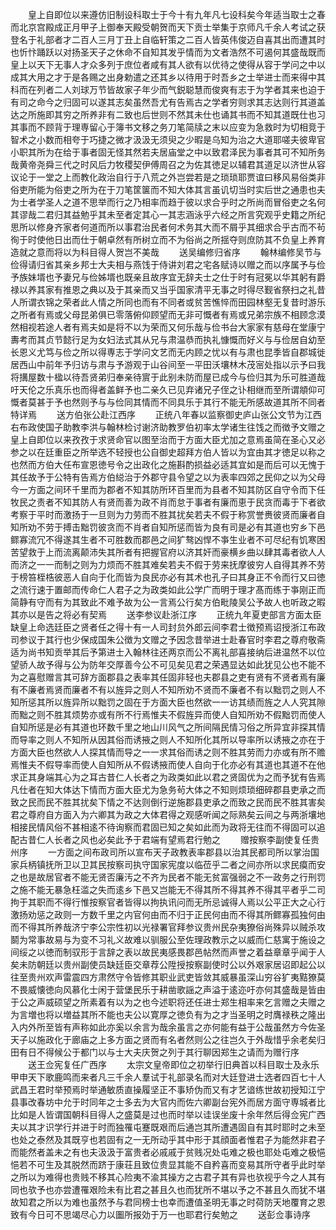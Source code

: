 <!-- { "loadSidebar": true } -->
　　皇上自即位以来遵仿旧制设科取士于今十有九年凡七设科矣今年适当取士之春而北京宫殿成正月甲子上御奉天殿受朝贺而天下贡士举集于京师凡千余人考试之获登名于礼部者才二百人三月丁丑上自临轩策之二百人皆英伟俊迈自喜其出而遭其时也忻忭踊跃以对扬圣天子之休命不自知其发乎情而为文者浩然不可遏何其盛哉既而皇上以天下无事人才众多列于庶位者咸有其人欲有以优待之使得从容于学问之中以成其大用之才于是各赐之出身勅遣之还其乡以待用于时吾乡之士举进士而来得中其科而在列者二人刘球万节皆故家子年少而气鋭聪慧而俊爽有志于为学者其来也迫于有司之命今之归固可以遂其志矣虽然吾尤有告焉古之学者穷则求其志达则行其道盖达之所施即其穷之所养非有二致也后世则不然其未仕也诵其书而不知其道既仕也习其事而不顾背于理専留心于簿书文移之务刀笔简牍之末以应变为急救时为切相竞于智术之小数而相夸于巧捷之微才汲汲无须臾之少暇是乌知为治之大道耶嗟夫彼卑官小职其所为在给于事者固无怪其然若夫居庙堂之中以致君泽民为事者其可不知所务哉黄帝尧舜三代之时风后力牧稷契伊傅周召之为佐其徳足以辅君其道足以济世从容议论于一堂之上而教化政治自行于八荒之外岂尝若是之琐琐耶贾谊曰移风易俗类非俗吏所能为俗吏之所为在于刀笔筐箧而不知大体其言虽讥切当时实后世之通患也夫为士者学圣人之道不思举而行之乃相率而趋于彼以求合乎时之所尚而冒俗吏之名何其谬哉二君归其益勉乎其未至者定其心一其志涵泳乎六经之所言究观乎史籍之所纪思所以修身齐家者何道而所以事君治民者何术务其大而不屑乎其细求合乎古而不茍徇于时使他日出而仕于朝卓然有所树立而不为俗尚之所揺夺则庶防其不负皇上养育造就之意而将以为科目得人贺岂不美哉
　　送吴编修归省序
　　翰林编修吴节与俭得请归省其亲乡邦士大夫相与燕饯于侍讲刘君之宅各赋诗以赠之而以序属予与俭予族妹壻也予妻兄与俭姊壻也既亲且故序宜无辞夫士之仕于时有冠冕以华其躬有爵禄以养其家有推恩之典以及于其亲而又当乎国家清平无事之时得尽觐省祭扫之礼昔人所谓衣锦之荣者此人情之所同也而有不同者或贫苦憔悴而田园林壑无复昔时游乐之所者有焉或父母昆弟俱已零落俯仰顾望而无非可慨者有焉或兄弟宗族不相顾念漠然相视若途人者有焉夫如是将不以为荣而又何乐哉与俭书台大家家有慈母在堂康宁夀考而其贞节懿行足为女妇法式其从兄与肃温恭而执礼慷慨而好义与与俭居自幼至长恩义尤笃与俭之所以得専志于学问文艺而无内顾之忧以有与肃也昆季皆自郡城徙居西山中前年予归访与肃与予游观于山谷间至一平田沃壤林木茂宻处指以示予曰我将搆屋数十楹以待吾贤弟归奉亲待賔于此别未防而屋已成今与俭归其为乐可胜道哉吁天伦之乐真乐也而得者盖鲜予也二亲久已见弃诸兄子侄之讣相继而至所谓頫仰可慨者莫甚于予也然则予与与俭同其情而不同具乐于其行不能无所感故道其所不同者特详焉
　　送方伯张公赴江西序
　　正统八年春以监察御史庐山张公文节为江西右布政使国子助教李洪与翰林检讨谢济助教罗伯初率太学诸生往饯之而徴予文赠之皇上自即位以来孜孜于求贤命官以图至治而于方面大臣尤加之意焉虽简在圣心又必参之以在廷重臣之所举选不轻授也公自御史超拜方伯人皆以为宜由其才徳足以称之也然而方伯大任布宣恩徳号令之出政化之施斟酌损益必适其宜如是而后可以无愧于其任故予于公特有告焉方伯縂治于外郡守县令望之以为表率四郊之民仰之以为父母今一方面之间环千里而为郡者不知其防所环百里而为县者不知其防区自守令而下任牧民之责者不知其防人有贤而善为政不肖而怠于事者有廉而恵于民贪而毒于下者欲考察于平时而激扬于一旦则为力劳而不胜其扰矣若夫不假于称赏誉赉彼贤而廉者自知所劝不劳于搏击黜罚彼贪而不肖者自知所惩而皆为良有司是必有其道也穷乡下邑鳏寡流冗不得遂其生者不可胜数而郡邑之间犷骜凶悍不亊生业者不可尽纪有饥寒困苦望救于上而流离颠沛失其所者有把握官府以济其奸而豪横乡曲以肆其毒者欲人人而济之一一而制之则为力烦而不胜其难矣若夫不假于劳来抚摩彼穷人自得其养不劳于榜笞桎梏彼恶人自向于化而皆为良民亦必有其术也孔子曰其身正不令而行又曰徳之流行速于置邮而传命仁人君子之为政类如此公学广而明于理才髙而练于亊刚正而简静有守而有为其致此不难予故为公一言焉公行矣方伯毗陵吴公予故人也听政之暇其亦以是告之将必有契焉
　　送李参议赴浙江序
　　正统九年夏吏部言方面太臣缺皇上命选廷臣之贤者任之得十有一人司封贠外郎云间李君士徴预焉诏授浙江布政司参议于其行也少保成国朱公徴为文赠之予因念昔举进士赴春官时李君之尊府敬斋适为尚书知贡举其后予第进士入翰林往还两京而公不离礼部喜接纳后进温然不以位望骄人故予得与公为防年交厚善今公不可见矣见君之荣遇显达如此犹见公也不能不为之喜慰赠言其可辞方面郡县之表率其任固非轻也夫郡县之吏有贤有不贤者焉有廉有不廉者焉贤而廉者不有以旌异之则人不知所劝不贤而不廉者不有以黜罚之则人不知所惩其所以旌异所以黜罚之固在于方面大臣也然欲一一访其绩而旌之人人究其隙而黜之则不胜其烦势亦或有所不行焉惟夫不假旌异而使人自知所劝不假黜罚而使人自知所惩是必有其道也环数千里之地山川风气之所间隔民情习俗之所异宜非探其情而导率之则人不知所从因其俗而诱掖之则人不知所化其所以导率所以诱掖之亦在于方面大臣也然欲人人探其情而导之一一求其俗而诱之则不胜其劳而力亦或有所不赡焉惟夫不假导率而使人自知所从不假诱掖而使人自向于化亦必有其道也其道不在他求正其身端其心为之耳古昔仁人长者之为政类如此以君之贤固优为之而予犹有告焉凡仕者在知大体达下情而方面大臣尤为急务茍大体之不知则烦琐细碎郡县吏承之而致之民而民不胜其扰矣下情之不达则倒行逆施郡县吏承之而致之民而民不胜其害矣君之尊府自方面入为六卿其为政之大体君得之观感听闻之际熟矣云间之与两浙壤地相接民情风俗不甚相逺不待询察而君固已知之矣如此而为政将无往而不得固可以追配古昔仁人长者之风也必矣此予于君端有望焉君行勉之
　　赠按察李副使复任贵州序
　　一方面之间布政司所以宣布天子政教表率郡县以治其民都司所以掌治国家兵柄镇抚所卫以卫其民按察司执守国家宪度以临莅乎二者之间亦所以求民瘼而安之也是故居官者不能无贤否廉汚之不齐为民者不能无贫富强弱之不一政务之行刑罚之施不能无暴急枉滥之失而逺乡下邑又岂能无不得其所不得其养不得其平者乎二司拘于其职而不得行惟按察官者皆得以拘执讯问而无所忌诚得人焉以公平正大之心行激扬劝惩之政则一方数千里之内官何由而不归于正民何由而不得其所鳏寡孤独何由而不得其所养哉济宁李公宗性初以光禄署官拜参议贵州民杂夷獠俗尚殊异以贼杀攻鬬为常事故易与为变不习礼义故难以驯服公至佐理政教示之以威而仁慈寓于施设之间绥之以徳而制驭形于言辞之表以故民夷感畏郡邑帖然而声誉之着益章章乎闻于人矣未防朝廷以贵州副使员缺廷臣交章荐公陞授按察副使时公以外艰家居诏即起公以往至贵州欢声雷震四方肃然守令皆修其职业武吏皆敛其威暴虽深山穷谷犷夷黠獠莫不畏威懐徳向风慕化士闲于营堡民乐于耕凿歌謡之声溢于逺迩吁亦何其盛哉是皆由于公之声威硕望之所素着有以为之也今述职将还任进士郑生相率来乞言赠之夫赠之为言増也将以増益其所不能也夫公以寛厚之徳负有为之才当圣明之时膺禄秩之隆出入内外所至皆有声称如此亦奚以余言为哉余虽言之亦何能有益于公哉虽然方今佐圣天子以施政化于廊庙之上多方面之贤而有名者然则公之往岂久于外哉惜乎余老矣归田有日不得候公于都门以与士大夫庆贺之列于其行聊因郑生之请而为赠行序
　　送王佥宪复任广西序
　　太宗文皇帝即位之初举行旧典首以科目取士及永乐甲申天下歌鹿鸣而来者凡三千余人羣试于礼部录名而对大廷登进士选者四百七十人武昌王君时举预焉时举通敏质直操履坚正不事矫伪而又有才艺谙练世故初授知江宁县事改春坊中允于时同年之士多去为大官内而佐六卿副台宪外而居方面守専城者比比如是人皆谓国朝科目得人之盛莫是过也而时举以诖误坐废十余年然后得佥宪广西夫以其才识学行并进于时而独罹屯蹇既艰而后通岂其所遭遇固自有其时耶时之未至也处之泰然及其既亨也若固有之一无所动乎其中形于其顔面者惟君子为能然非君子而能然者盖未之有也夫汲汲于富贵者必戚戚于贫贱况处屯难之极也耶处屯难之极悒悒若不可生及其脱然而跻于康荘且致位贵显其能不自矜喜而变易其所守者乎此时举之所以为难得也贵贱不移其心险夷不渝其操方之古君子其有异也欤视乎今之人其有同也欤予也亦尝遭罹艰险未有比君之甚且久也而犹所不堪以予之不甚且久而犹不堪故知君之所以为难也虽然予与君同榜士也幸而遭值圣明无事之时荷防天地覆育之恩致有今日可不思竭尽心力以圗所报効于万一也耶君行矣勉之
　　送彭佥事诗序
